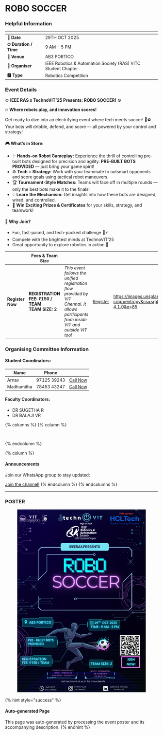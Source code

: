 # ROBO SOCCER

### Helpful Information

<table data-view="cards"><thead><tr><th></th><th></th></tr></thead><tbody><tr><td><strong>📅 Date</strong></td><td>29TH OCT 2025</td></tr><tr><td><strong>⏱ Duration / Time</strong></td><td>9 AM - 5 PM</td></tr><tr><td><strong>📍 Venue</strong></td><td>AB3 PORTICO</td></tr><tr><td><strong>👤 Organiser</strong></td><td>IEEE Robotics &#x26; Automation Society (RAS) VITC Student Chapter</td></tr><tr><td><strong>🅰️ Type</strong></td><td>Robotics Competition</td></tr></tbody></table>

### Event Details

⚙️ **IEEE RAS x TechnoVIT’25 Presents: ROBO SOCCER!** ⚙️

🔥 **Where robots play, and innovation scores!**

Get ready to dive into an electrifying event where tech meets soccer! 🤖⚽ Your bots will dribble, defend, and score — all powered by your control and strategy!

#### 🎮 What’s in Store:

* ✨ **Hands-on Robot Gameplay:** Experience the thrill of controlling pre-built bots designed for precision and agility. **PRE-BUILT BOTS PROVIDED** — just bring your game spirit!
* ⚙️ **Tech + Strategy:** Work with your teammate to outsmart opponents and score goals using tactical robot maneuvers.
* 🏆 **Tournament-Style Matches:** Teams will face off in multiple rounds — only the best bots make it to the finals!
* 💡 **Learn the Mechanism:** Get insights into how these bots are designed, wired, and controlled.
* 🎉 **Win Exciting Prizes & Certificates** for your skills, strategy, and teamwork!

#### 🚀 Why Join?

* Fun, fast-paced, and tech-packed challenge 🧠⚡
* Compete with the brightest minds at TechnoVIT’25
* Great opportunity to explore robotics in action 🤩

<table data-card-size="large" data-view="cards" data-full-width="false"><thead><tr><th></th><th>Fees &#x26; Team Size</th><th></th><th></th><th data-hidden data-card-cover data-type="image">Cover image</th></tr></thead><tbody><tr><td><h4>Register Now</h4></td><td><strong>REGISTRATION FEE: ₹150 / TEAM</strong><br><strong>TEAM SIZE: 2</strong></td><td><em>This event follows the unified registration flow provided by VIT Chennai. It allows participants from inside VIT and outside VIT too!</em></td><td><a href="https://chennaievents.vit.ac.in/technovit/" class="button primary" data-icon="rocket-launch">Register</a></td><td><a href="https://images.unsplash.com/photo-1607000975574-0b425df6975a?crop=entropy&#x26;cs=srgb&#x26;fm=jpg&#x26;ixid=M3wxOTcwMjR8MHwxfHNlYXJjaHwxfHxnbyUyMGZvciUyMGl0fGVufDB8fHx8MTc2MTMwMTA2N3ww&#x26;ixlib=rb-4.1.0&#x26;q=85">https://images.unsplash.com/photo-1607000975574-0b425df6975a?crop=entropy&#x26;cs=srgb&#x26;fm=jpg&#x26;ixid=M3wxOTcwMjR8MHwxfHNlYXJjaHwxfHxnbyUyMGZvciUyMGl0fGVufDB8fHx8MTc2MTMwMTA2N3ww&#x26;ixlib=rb-4.1.0&#x26;q=85</a></td></tr></tbody></table>

### Organising Committee Information

#### Student Coordinators:

<table data-card-size="large" data-view="cards"><thead><tr><th>Name</th><th>Phone</th><th></th></tr></thead><tbody><tr><td>Arnav</td><td>97125 39243</td><td><a href="tel:9712539243" class="button secondary">Call Now</a></td></tr><tr><td>Madhumitha</td><td>78453 43247</td><td><a href="tel:7845343247" class="button secondary">Call Now</a></td></tr></tbody></table>

#### Faculty Coordinators:

* DR SUGETHA R
* DR BALAJI VR

{% columns %}
{% column %}
<figure><img src="https://images.unsplash.com/photo-1650897877751-4446f52a0cb3?crop=entropy&#x26;cs=srgb&#x26;fm=jpg&#x26;ixid=M3wxOTcwMjR8MHwxfHNlYXJjaHw2fHxhbm5vdW5jZW1lbnR8ZW58MHx8fHwxNzYxMjQ2MzUxfDA&#x26;ixlib=rb-4.1.0&#x26;q=85" alt=""><figcaption></figcaption></figure>
{% endcolumn %}

{% column %}
#### Announcements

Join our WhatsApp group to stay updated:

<a href="https://chat.whatsapp.com/DQ1xNSVtxnfAsXJnF8wF8g?mode=wwt" class="button primary" data-icon="bullhorn">Join the channel!</a>
{% endcolumn %}
{% endcolumns %}

***

### POSTER

<figure><img src="../../.gitbook/assets/image (7).png" alt=""><figcaption></figcaption></figure>

{% hint style="success" %}
#### Auto-generated Page

This page was auto-generated by processing the event poster and its accompanying description.
{% endhint %}
